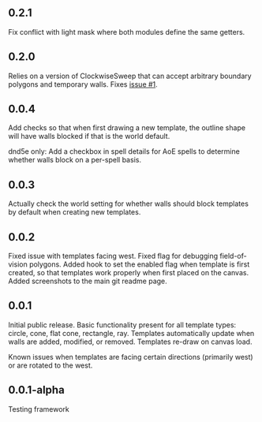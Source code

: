 ## 0.2.1
Fix conflict with light mask where both modules define the same getters.

## 0.2.0
Relies on a version of ClockwiseSweep that can accept arbitrary boundary polygons and temporary walls. Fixes [issue #1](https://github.com/caewok/fvtt-walled-templates/issues/1).

## 0.0.4
Add checks so that when first drawing a new template, the outline shape will have walls blocked if that is the world default.

dnd5e only: Add a checkbox in spell details for AoE spells to determine whether walls block on a per-spell basis.

## 0.0.3
Actually check the world setting for whether walls should block templates by default when creating new templates.

## 0.0.2
Fixed issue with templates facing west. Fixed flag for debugging field-of-vision polygons. Added hook to set the enabled flag when template is first created, so that templates work properly when first placed on the canvas. Added screenshots to the main git readme page.

## 0.0.1
Initial public release. Basic functionality present for all template types: circle, cone, flat cone, rectangle, ray. Templates automatically update when walls are added, modified, or removed. Templates re-draw on canvas load.

Known issues when templates are facing certain directions (primarily west) or are rotated to the west.

## 0.0.1-alpha

Testing framework

